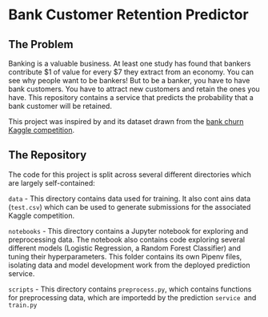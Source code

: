 # Bank Customer Retention Predictor

## The Problem

Banking is a valuable business. At least one study has found that bankers contribute $1 of value for every $7 they extract from an economy. You can see why people want to be bankers!  But to be a banker, you have to have bank customers.  You have to attract new customers and retain the ones you have.  This repository contains a service that predicts the probability that a bank customer will be retained.

This project was inspired by and its dataset drawn from the [bank churn Kaggle competition](https://www.kaggle.com/competitions/playground-series-s4e1).

## The Repository

The code for this project is split across several different directories which are largely self-contained:

`data` - This directory contains data used for training.  It also cont ains data (`test.csv`) which can be used to generate submissions for the associated Kaggle competition.

`notebooks` - This directory contains a Jupyter notebook for exploring and preprocessing data. The notebook also contains code exploring several different models (Logistic Regression, a Random Forest Classifier) and tuning their hyperparameters. This folder contains its own Pipenv files, isolating data and model development work from the deployed prediction service.

`scripts` - This directory contains `preprocess.py`, which contains functions for preprocessing data, which are importedd by the prediction `service `and `train.py`

